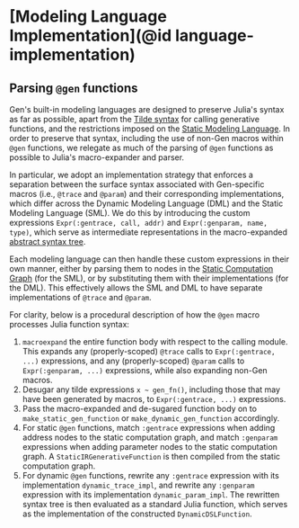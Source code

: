 # [Modeling Language Implementation](@id language-implementation)

## Parsing `@gen` functions

Gen's built-in modeling languages are designed to preserve Julia's syntax as far as possible, apart from the [Tilde syntax](@ref) for calling generative functions, and the restrictions imposed on the [Static Modeling Language](@ref). In order to preserve that syntax, including the use of non-Gen macros within `@gen` functions, we relegate as much of the parsing of `@gen` functions as possible to Julia's macro-expander and parser.

In particular, we adopt an implementation strategy that enforces a separation between the surface syntax associated with Gen-specific macros (i.e., `@trace` and `@param`) and their corresponding implementations, which differ across the Dynamic Modeling Language (DML) and the Static Modeling Language (SML). We do this by introducing the custom expressions `Expr(:gentrace, call, addr)` and `Expr(:genparam, name, type)`, which serve as intermediate representations in the macro-expanded [abstract syntax tree](https://docs.julialang.org/en/v1/manual/metaprogramming/#Program-representation-1).

Each modeling language can then handle these custom expressions in their own manner, either by parsing them to nodes in the [Static Computation Graph](@ref) (for the SML), or by substituting them with their implementations (for the DML). This effectively allows the SML and DML to have separate implementations of `@trace` and `@param`.

For clarity, below is a procedural description of how the `@gen` macro processes Julia function syntax:

1. `macroexpand` the entire function body with respect to the calling module. This expands any (properly-scoped) `@trace` calls to `Expr(:gentrace, ...)` expressions, and any (properly-scoped) `@param` calls to `Expr(:genparam, ...)` expressions, while also expanding non-Gen macros.
2. Desugar any tilde expressions `x ~ gen_fn()`, including those that may have been generated by macros, to `Expr(:gentrace, ...)` expressions.
3. Pass the macro-expanded and de-sugared function body on to `make_static_gen_function` or `make_dynamic_gen_function` accordingly.
4. For static `@gen` functions, match `:gentrace` expressions when adding address nodes to the static computation graph, and match `:genparam` expressions when adding parameter nodes to the static computation graph. A `StaticIRGenerativeFunction` is then compiled from the static computation graph.
5. For dynamic `@gen` functions, rewrite any `:gentrace` expression with its implementation `dynamic_trace_impl`, and rewrite any `:genparam` expression with its implementation `dynamic_param_impl`. The rewritten syntax tree is then evaluated as a standard Julia function, which serves as the implementation of the constructed `DynamicDSLFunction`.
